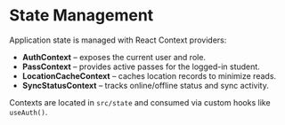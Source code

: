 # State Management

Application state is managed with React Context providers:

- **AuthContext** – exposes the current user and role.
- **PassContext** – provides active passes for the logged-in student.
- **LocationCacheContext** – caches location records to minimize reads.
- **SyncStatusContext** – tracks online/offline status and sync activity.

Contexts are located in `src/state` and consumed via custom hooks like `useAuth()`.

